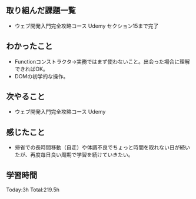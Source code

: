 ## 取り組んだ課題一覧
- ウェブ開発入門完全攻略コース Udemy セクション15まで完了

## わかったこと
- Functionコンストラクタ→実務ではまず使わないこと。出会った場合に理解できればOK。
- DOMの初学的な操作。
  
## 次やること
- ウェブ開発入門完全攻略コース Udemy
  
## 感じたこと
- 帰省での長時間移動（自走）や体調不良でちょっと時間を取れない日が続いたが、再度毎日良い周期で学習を続けていきたい。
  
## 学習時間
Today:3h
Total:219.5h
